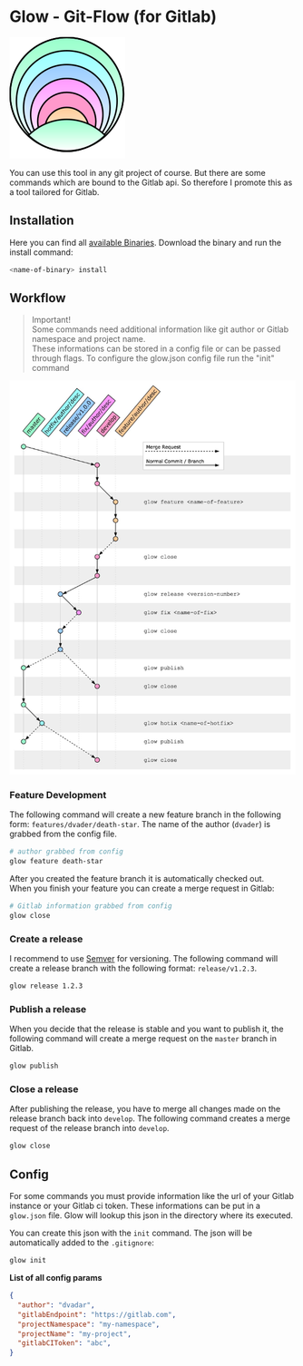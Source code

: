 # Glow - Git-Flow (for Gitlab)

![glow logo](./assets/glow-logo.svg)

You can use this tool in any git project of course. But there are some commands which are bound to the Gitlab api. So therefore I promote this as a tool tailored for Gitlab.

## Installation

Here you can find all [available Binaries](https://github.com/meinto/glow/releases). Download the binary and run the install command:

```bash
<name-of-binary> install
```

## Workflow

> Important!  
> Some commands need additional information like git author or Gitlab namespace and project name.  
> These informations can be stored in a config file or can be passed through flags.
> To configure the glow.json config file run the "init" command

![glow workflow](./assets/glow.jpg?raw=true)

### Feature Development

The following command will create a new feature branch in the following form: `features/dvader/death-star`. The name of the author (`dvader`) is grabbed from the config file.

```bash
# author grabbed from config
glow feature death-star
```

After you created the feature branch it is automatically checked out.  
When you finish your feature you can create a merge request in Gitlab:

```bash
# Gitlab information grabbed from config
glow close
```

### Create a release

I recommend to use [Semver](https://semver.org/) for versioning. The following command will create a release branch with the following format: `release/v1.2.3`.

```bash
glow release 1.2.3
```

### Publish a release

When you decide that the release is stable and you want to publish it, the following command will create a merge request on the `master` branch in Gitlab.

```bash
glow publish
```

### Close a release

After publishing the release, you have to merge all changes made on the release branch back into `develop`. The following command creates a merge request of the release branch into `develop`.

```bash
glow close
```

## Config

For some commands you must provide information like the url of your Gitlab instance or your Gitlab ci token. These informations can be put in a `glow.json` file. Glow will lookup this json in the directory where its executed.

You can create this json with the `init` command. The json will be automatically added to the `.gitignore`:

```bash
glow init
```

**List of all config params**

```json
{
  "author": "dvadar",
  "gitlabEndpoint": "https://gitlab.com",
  "projectNamespace": "my-namespace",
  "projectName": "my-project",
  "gitlabCIToken": "abc",
}
```